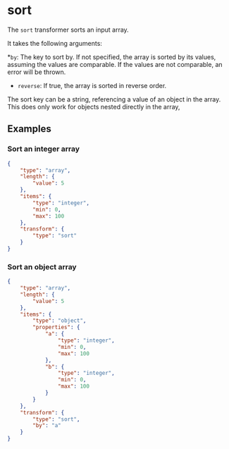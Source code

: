 # sort

The `sort` transformer sorts an input array.

It takes the following arguments:

\*`by`: The key to sort by. If not specified, the array is sorted by its values,
assuming the values are comparable. If the values are not comparable, an error
will be thrown.

-   `reverse`: If true, the array is sorted in reverse order.

The sort key can be a string, referencing a value of an object
in the array. This does only work for objects nested directly in the array,

## Examples

### Sort an integer array

```json
{
    "type": "array",
    "length": {
        "value": 5
    },
    "items": {
        "type": "integer",
        "min": 0,
        "max": 100
    },
    "transform": {
        "type": "sort"
    }
}
```

### Sort an object array

```json
{
    "type": "array",
    "length": {
        "value": 5
    },
    "items": {
        "type": "object",
        "properties": {
            "a": {
                "type": "integer",
                "min": 0,
                "max": 100
            },
            "b": {
                "type": "integer",
                "min": 0,
                "max": 100
            }
        }
    },
    "transform": {
        "type": "sort",
        "by": "a"
    }
}
```

